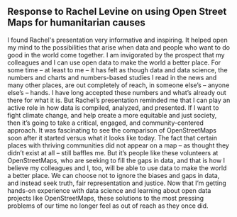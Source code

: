 ## Response to Rachel Levine on using Open Street Maps for humanitarian causes
I found Rachel's presentation very informative and inspiring. It helped open my mind to the possibilities that arise when data and people who want to do good in the world come together. I am invigorated by the prospect that my colleagues and I can use open data to make the world a better place. For some time –  at least to me – it has felt as though data and data science, the numbers and charts and numbers-based studies I read in the news and many other places, are out completely of reach, in someone else’s – anyone else’s – hands. I have long accepted these numbers and what’s already out there for what it is. But Rachel’s presentation reminded me that I can play an active role in how data is compiled, analyzed, and presented. If I want to fight climate change, and help create a more equitable and just society, then it’s going to take a critical, engaged, and community-centered approach. It was fascinating to see the comparison of OpenStreetMaps soon after it started versus what it looks like today. The fact that certain places with thriving communities did not appear on a map – as thought they didn’t exist at all – still baffles me. But it’s people like these volunteers at OpenStreetMaps, who are seeking to fill the gaps in data, and that is how I believe my colleagues and I, too, will be able to use data to make the world a better place. We can choose not to ignore the biases and gaps in data, and instead seek truth, fair representation and justice. Now that I’m getting hands-on experience with data science and learning about open data projects like OpenStreetMaps, these solutions to the most pressing problems of our time no longer feel as out of reach as they once did. 
